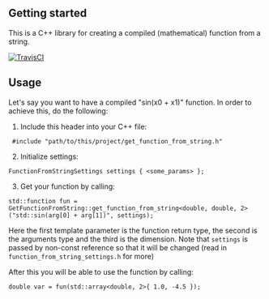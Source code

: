 ## Getting started
This is a C++ library for creating a compiled (mathematical) function from a string. 

[![TravisCI](https://img.shields.io/travis/USER/REPO.svg)](https://travis-ci.org/oyyablokov/math-function-from-string)

## Usage
Let's say you want to have a compiled "sin(x0 + x1)" function. In order to achieve this, do the following:
1. Include this header into your C++ file:
```
 #include "path/to/this/project/get_function_from_string.h"
```
2. Initialize settings:
```
FunctionFromStringSettings settings { <some_params> };
```
3. Get your function by calling:
```
std::function fun = GetFunctionFromString::get_function_from_string<double, double, 2>("std::sin(arg[0] + arg[1])", settings);
```
Here the first template parameter is the function return type, the second is the arguments type and the third is the dimension. Note that `settings` is passed by non-const reference so that it will be changed (read in `function_from_string_settings.h` for more)  

After this you will be able to use the function by calling:
```
double var = fun(std::array<double, 2>{ 1.0, -4.5 });
```
